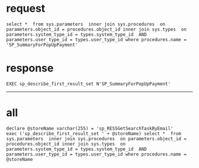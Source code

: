 # request
`select * 
from sys.parameters 
inner join sys.procedures 
 on parameters.object_id = procedures.object_id
inner join sys.types 
 on parameters.system_type_id = types.system_type_id 
 AND parameters.user_type_id = types.user_type_id
where procedures.name = 'SP_SummaryForPopUpPayment'`


# response
`EXEC sp_describe_first_result_set N'SP_SummaryForPopUpPayment'`

---
# all
`declare @storeName varchar(255) = 'sp_RESSGetSearchTaskByEmail'`<br>
`exec ('sp_describe_first_result_set ' + @storeName)
select *  from sys.parameters  inner join sys.procedures  on parameters.object_id = procedures.object_id inner join sys.types  on parameters.system_type_id = types.system_type_id  AND parameters.user_type_id = types.user_type_id where procedures.name = @storeName`

